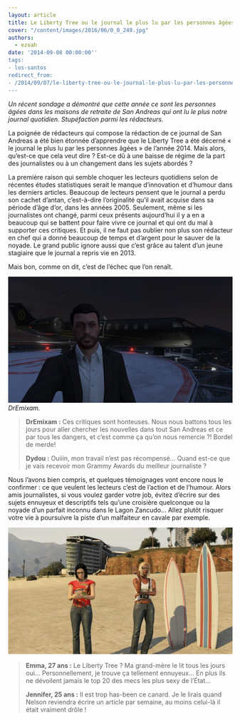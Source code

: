 ```yaml
---
layout: article
title: Le Liberty Tree ou le journal le plus lu par les personnes âgées
cover: "/content/images/2016/06/0_0_249.jpg"
authors:
  - ezoah
date: '2014-09-08 00:00:00''
tags:
- los-santos
redirect_from:
- /2014/09/07/le-liberty-tree-ou-le-journal-le-plus-lu-par-les-personnes-agees
---
```


_Un récent sondage a démontré que cette année ce sont les personnes âgées dans les maisons de retraite de San Andreas qui ont lu le plus notre journal quotidien. Stupéfaction parmi les rédacteurs._

La poignée de rédacteurs qui compose la rédaction de ce journal de San Andreas a été bien étonnée d’apprendre que le Liberty Tree a été décerné « le journal le plus lu par les personnes âgées » de l’année 2014. Mais alors, qu’est-ce que cela veut dire ? Est-ce dû à une baisse de régime de la part des journalistes ou à un changement dans les sujets abordés ?

La première raison qui semble choquer les lecteurs quotidiens selon de récentes études statistiques serait le manque d’innovation et d’humour dans les derniers articles. Beaucoup de lecteurs pensent que le journal a perdu son cachet d’antan, c’est-à-dire l’originalité qu’il avait acquise dans sa période d’âge d’or, dans les années 2005. Seulement, même si les journalistes ont changé, parmi ceux présents aujourd’hui il y a en a beaucoup qui se battent pour faire vivre ce journal et qui ont du mal à supporter ces critiques. Et puis, il ne faut pas oublier non plus son rédacteur en chef qui a donné beaucoup de temps et d’argent pour le sauver de la noyade. Le grand public ignore aussi que c’est grâce au talent d’un jeune stagiaire que le journal a repris vie en 2013.

Mais bon, comme on dit, c’est de l’échec que l’on renaît.

![DrEmixam.](/content/images/2016/06/0_0-4_0.jpg)
_DrEmixam._

> **DrEmixam :** Ces critiques sont honteuses. Nous nous battons tous les jours pour aller chercher les nouvelles dans tout San Andreas et ce par tous les dangers, et c’est comme ça qu’on nous remercie ?! Bordel de merde!
> 
> **Dydou :** Ouiiin, mon travail n’est pas récompensé… Quand est-ce que je vais recevoir mon Grammy Awards du meilleur journaliste ?

Nous l’avons bien compris, et quelques témoignages vont encore nous le confirmer : ce que veulent les lecteurs c’est de l’action et de l’humour. Alors amis journalistes, si vous voulez garder votre job, évitez d’écrire sur des sujets ennuyeux et descriptifs tels qu’une croisière quelconque ou la noyade d’un parfait inconnu dans le Lagon Zancudo… Allez plutôt risquer votre vie à poursuivre la piste d’un malfaiteur en cavale par exemple.

![](/content/images/2016/06/0_0-3_0.jpg)

> **Emma, 27 ans :** Le Liberty Tree ? Ma grand-mère le lit tous les jours oui… Personnellement, je trouve ça tellement ennuyeux… En plus ils ne dévoilent jamais le top 20 des mecs les plus sexy de l’État…
> 
> **Jennifer, 25 ans :** Il est trop has-been ce canard. Je le lirais quand Nelson reviendra écrire un article par semaine, au moins celui-là il était vraiment drôle !